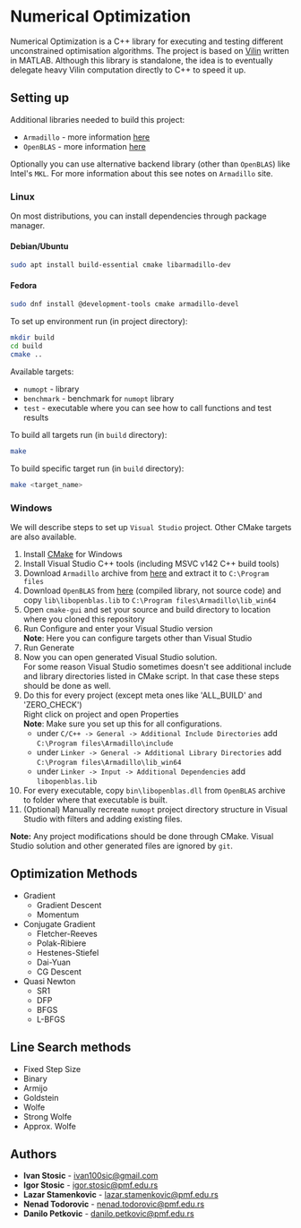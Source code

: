 # Numerical Optimization

Numerical Optimization is a C++ library for executing and testing different unconstrained optimisation algorithms. The project is based on [Vilin](https://github.com/markomil/vilin-numerical-optimization) written in MATLAB. Although this library is standalone, the idea is to eventually delegate heavy Vilin computation directly to C++ to speed it up.

## Setting up

Additional libraries needed to build this project:
- `Armadillo` - more information [here](http://arma.sourceforge.net)
- `OpenBLAS` - more information [here](https://www.openblas.net/)

Optionally you can use alternative backend library (other than `OpenBLAS`) like Intel's `MKL`. For more information about this see notes on `Armadillo` site.

### Linux

On most distributions, you can install dependencies through package manager.

#### Debian/Ubuntu

```bash
sudo apt install build-essential cmake libarmadillo-dev
```

#### Fedora

```bash
sudo dnf install @development-tools cmake armadillo-devel
```

To set up environment run (in project directory):

```bash
mkdir build
cd build
cmake ..
```

Available targets:
- `numopt` - library
- `benchmark` - benchmark for `numopt` library
- `test` - executable where you can see how to call functions and test results

To build all targets run (in `build` directory):
```bash
make
```

To build specific target run (in `build` directory):
```bash
make <target_name>
```

### Windows

We will describe steps to set up `Visual Studio` project. Other CMake targets are also available.

1. Install [CMake](https://cmake.org/download/) for Windows
1. Install Visual Studio C++ tools (including MSVC v142 C++ build tools)
1. Download `Armadillo` archive from [here](http://arma.sourceforge.net/download.html) and extract it to
`C:\Program files`
1. Download `OpenBLAS` from [here](https://github.com/xianyi/OpenBLAS/releases) (compiled library, not source code) and copy `lib\libopenblas.lib` to `C:\Program files\Armadillo\lib_win64`
1. Open `cmake-gui` and set your source and build directory to location where you cloned this repository
1. Run Configure and enter your Visual Studio version\
**Note**: Here you can configure targets other than Visual Studio
1. Run Generate
1. Now you can open generated Visual Studio solution.\
For some reason Visual Studio sometimes doesn't see additional include and library directories listed in CMake script. In that case these steps should be done as well.
1. Do this for every project (except meta ones like 'ALL_BUILD' and 'ZERO_CHECK')\
Right click on project and open Properties\
**Note**: Make sure you set up this for all configurations.
   - under `C/C++ -> General -> Additional Include Directories` add `C:\Program files\Armadillo\include`
   - under `Linker -> General -> Additional Library Directories` add `C:\Program files\Armadillo\lib_win64`
   - under `Linker -> Input -> Additional Dependencies` add `libopenblas.lib`
1. For every executable, copy `bin\libopenblas.dll` from `OpenBLAS` archive to folder where that executable is built.
1. (Optional) Manually recreate `numopt` project directory structure in Visual Studio with filters and adding existing files.

**Note:** Any project modifications should be done through CMake. Visual Studio solution and other generated files are ignored by `git`.

## Optimization Methods

- Gradient
  - Gradient Descent
  - Momentum
- Conjugate Gradient
  - Fletcher-Reeves
  - Polak-Ribiere
  - Hestenes-Stiefel
  - Dai-Yuan
  - CG Descent
- Quasi Newton
  - SR1
  - DFP
  - BFGS
  - L-BFGS

## Line Search methods

- Fixed Step Size
- Binary
- Armijo
- Goldstein
- Wolfe
- Strong Wolfe
- Approx. Wolfe

## Authors

* **Ivan Stosic** - ivan100sic@gmail.com
* **Igor Stosic** - igor.stosic@pmf.edu.rs
* **Lazar Stamenkovic** - lazar.stamenkovic@pmf.edu.rs
* **Nenad Todorovic** - nenad.todorovic@pmf.edu.rs
* **Danilo Petkovic** - danilo.petkovic@pmf.edu.rs
